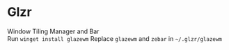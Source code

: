 # Glzr
Window Tiling Manager and Bar<br>
Run `winget install glazewm`
Replace `glazewm` and `zebar` in `~/.glzr/glazewm`
